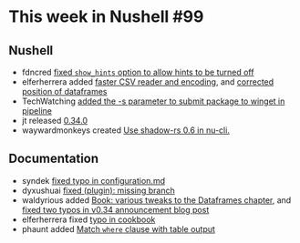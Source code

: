 # This week in Nushell #99

## Nushell

- fdncred [fixed `show_hints` option to allow hints to be turned off](https://github.com/nushell/nushell/pull/3780)
- elferherrera added [faster CSV reader and encoding](https://github.com/nushell/nushell/pull/3781), and [corrected position of dataframes](https://github.com/nushell/nushell/pull/3776)
- TechWatching [added the -s parameter to submit package to winget in pipeline](https://github.com/nushell/nushell/pull/3767)
- jt released [0.34.0](https://github.com/nushell/nushell/pull/3766)
- waywardmonkeys created [Use shadow-rs 0.6 in nu-cli.](https://github.com/nushell/nushell/pull/3759)

## Documentation

- syndek [fixed typo in configuration.md](https://github.com/nushell/nushell.github.io/pull/167)
- dyxushuai [fixed (plugin): missing branch](https://github.com/nushell/nushell.github.io/pull/166)
- waldyrious added [Book: various tweaks to the Dataframes chapter](https://github.com/nushell/nushell.github.io/pull/165), and [fixed two typos in v0.34 announcement blog post](https://github.com/nushell/nushell.github.io/pull/162)
- elferherrera fixed [typo in cookbook](https://github.com/nushell/nushell.github.io/pull/161)
- phaunt added [Match `where` clause with table output](https://github.com/nushell/nushell.github.io/pull/160)
